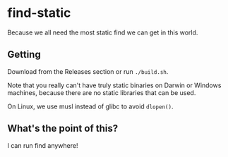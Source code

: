 # find-static

Because we all need the most static find we can get in this world.

## Getting
Download from the Releases section or run `./build.sh`.

Note that you really can't have truly static binaries on Darwin or
Windows machines, because there are no static libraries that can be used.

On Linux, we use musl instead of glibc to avoid `dlopen()`.

## What's the point of this?
I can run find anywhere!
